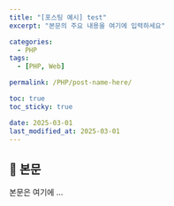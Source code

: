 ```yaml
---
title: "[포스팅 예시] test"
excerpt: "본문의 주요 내용을 여기에 입력하세요"

categories:
  - PHP
tags:
  - [PHP, Web]

permalink: /PHP/post-name-here/

toc: true
toc_sticky: true

date: 2025-03-01
last_modified_at: 2025-03-01
---
```


## 🦥 본문

본문은 여기에 ...
